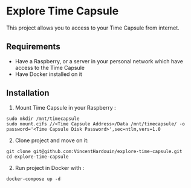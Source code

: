# Explore Time Capsule

This project allows you to access to your Time Capsule from internet.

## Requirements 

- Have a Raspberry, or a server in your personal network which have access to the Time Capsule
- Have Docker installed on it

## Installation 

1. Mount Time Capsule in your Raspberry : 

```shell
sudo mkdir /mnt/timecapsule
sudo mount.cifs //<Time Capsule Address>/Data /mnt/timecapsule/ -o password='<Time Capsule Disk Password>',sec=ntlm,vers=1.0
```

  2. Clone project and move on it: 
```shell
git clone git@github.com:VincentHardouin/explore-time-capsule.git
cd explore-time-capsule
```

2. Run project in Docker with :
```
docker-compose up -d
```
